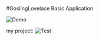 #GoslingLovelace Basic Application

![Demo](display/demo.gif)

my project:
![Test](GoslingLovelaceApplicationBasic/gif/GoslingLovelace.gif)
